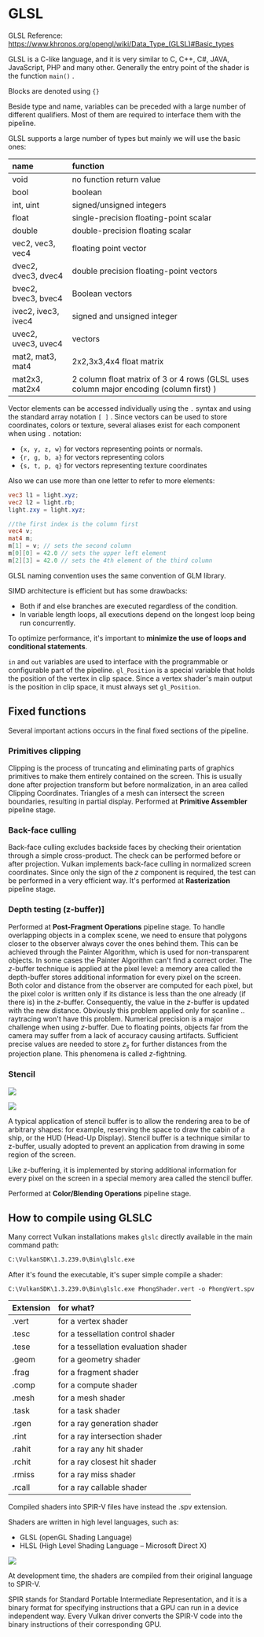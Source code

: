 
# GLSL 


GLSL Reference:
https://www.khronos.org/opengl/wiki/Data_Type_(GLSL)#Basic_types


GLSL is a C-like language, and it is very similar to C, C++, C#, JAVA, JavaScript, PHP and many other. 
Generally the entry point of the shader is the function `main()` .


Blocks are denoted using `{}` 

Beside type and name, variables can be preceded with a large number of different qualifiers. Most of them are required to interface them with the pipeline. 

GLSL supports a large number of types but mainly we will use the basic ones: 

| name                | function                                |
|:------------------- |:--------------------------------------- |
| void                | no function return value                |
| bool                | boolean                                 |
| int, uint           | signed/unsigned integers                |
| float               | single-precision floating-point scalar  |
| double              | double-precision floating scalar        |
| vec2, vec3, vec4    | floating point vector                   |
| dvec2, dvec3, dvec4 | double precision floating-point vectors |
| bvec2, bvec3, bvec4 | Boolean vectors                         |
| ivec2, ivec3, ivec4 | signed and unsigned integer             |
| uvec2, uvec3, uvec4 | vectors                                 |
| mat2, mat3, mat4    | 2x2,3x3,4x4 float matrix                |
| mat2x3, mat2x4  | 2 column float matrix of 3 or 4 rows (GLSL uses column major encoding (column first) )|                       |

Vector elements can be accessed individually using the `.` syntax and using the standard array notation `[ ]` .  Since vectors can be used to store coordinates, colors or texture, several aliases exist for each component when using `.` notation: 

-   `{x, y, z, w}`  for vectors representing points or normals.
-   `{r, g, b, a}` for vectors representing colors
-   `{s, t, p, q}` for vectors representing texture coordinates

Also we can use more than one letter to refer to more elements:

````glsl 
vec3 l1 = light.xyz;
vec2 l2 = light.rb;
light.zxy = light.xyz;

//the first index is the column first 
vec4 v;
mat4 m;
m[1] = v; // sets the second column 
m[0][0] = 42.0 // sets the upper left element
m[2][3] = 42.0 // sets the 4th element of the third column
````

GLSL naming convention uses the same convention of GLM library. 

SIMD architecture is efficient but has some drawbacks:

- Both if and else branches are executed regardless of the condition.
- In variable length loops, all executions depend on the longest loop being run concurrently.

To optimize performance, it's important to **minimize the use of loops and conditional statements**.

`in` and `out` variables are used to interface with the programmable or configurable part of the pipeline. `gl_Position` is a special variable that holds the position of the vertex in clip space. Since a vertex shader's main output is the position in clip space, it must always set `gl_Position`.

## Fixed functions 

Several important actions occurs in the final fixed sections of the pipeline.

### Primitives clipping

Clipping is the process of truncating and eliminating parts of graphics primitives to make them entirely contained on the screen. This is usually done after projection transform but before normalization, in an area called Clipping Coordinates. Triangles of a mesh can intersect the screen boundaries, resulting in partial display.
Performed at **Primitive Assembler** pipeline stage. 

### Back-face culling

Back-face culling excludes backside faces by checking their orientation through a simple cross-product. The check can be performed before or after projection. Vulkan implements back-face culling in normalized screen coordinates. Since only the sign of the $z$ component is required, the test can be performed in a very efficient way.
It's performed at **Rasterization** pipeline stage. 

### Depth testing (z-buffer)]

Performed at **Post-Fragment Operations** pipeline stage. 
To handle overlapping objects in a complex scene, we need to ensure that polygons closer to the observer always cover the ones behind them. This can be achieved through the Painter Algorithm, which is used for non-transparent objects. In some cases the Painter Algorithm can't find a correct order.
The $z$-buffer technique is applied at the pixel level: a memory area called the depth-buffer stores additional information for every pixel on the screen. Both color and distance from the observer are computed for each pixel, but the pixel color is written only if its distance is less than the one already (if there is) in the $z$-buffer. Consequently, the value in the $z$-buffer is updated with the new distance.
Obviously this problem applied only for scanline .. raytracing won't have this problem.
Numerical precision is a major challenge when using $z$-buffer. Due to floating points, objects far from the camera may suffer from a lack of accuracy causing artifacts. Sufficient precise values are needed to store $z_s$ for further distances from the projection plane. This phenomena is called $z$-fightning. 



### Stencil 

![](images/061fecf157e417d5c863021caa19c6f2.png)

![](images/56b9a4ab0d4999434f317525f8add337.png)

A typical application of stencil buffer is to allow the rendering area to be of arbitrary shapes: for example, reserving the space to draw the cabin of a ship, or the HUD (Head-Up Display).
Stencil buffer is a technique similar to z-buffer, usually adopted to prevent an application from drawing in some region of the screen.

Like z-buffering, it is implemented by storing additional information for every pixel on the screen in a special memory area called the stencil buffer. 


Performed at **Color/Blending Operations** pipeline stage. 



## How to compile using GLSLC 

Many correct Vulkan installations makes `glslc` directly available in the main command path:
````bat 
C:\VulkanSDK\1.3.239.0\Bin\glslc.exe
````

After it's found the executable, it's super simple compile a shader:  

````
C:\VulkanSDK\1.3.239.0\Bin\glslc.exe PhongShader.vert -o PhongVert.spv
````


| Extension  | for what? |
| :--- | :--- |
| .vert | for a vertex shader |
| .tesc | for a tessellation control shader |
| .tese | for a tessellation evaluation shader |
| .geom | for a geometry shader |
| .frag | for a fragment shader |
| .comp | for a compute shader |
| .mesh | for a mesh shader |
| .task | for a task shader |
| .rgen | for a ray generation shader |
| .rint | for a ray intersection shader |
| .rahit | for a ray any hit shader |
| .rchit | for a ray closest hit shader |
| .rmiss | for a ray miss shader |
| .rcall | for a ray callable shader |

Compiled shaders into SPIR-V files have instead the .spv extension.

Shaders are written in high level languages, such as: 

- GLSL (openGL Shading Language) 
- HLSL (High Level Shading Language – Microsoft Direct X)

![](images/5013d05b0cbccd153ebd920a015a7be0.png)

At development time, the shaders are compiled from their original language to SPIR-V.

SPIR stands for Standard Portable Intermediate Representation, and it is a binary format for specifying instructions that a GPU can run in a device independent way. Every Vulkan driver converts the SPIR-V code into the binary instructions of their corresponding GPU.





